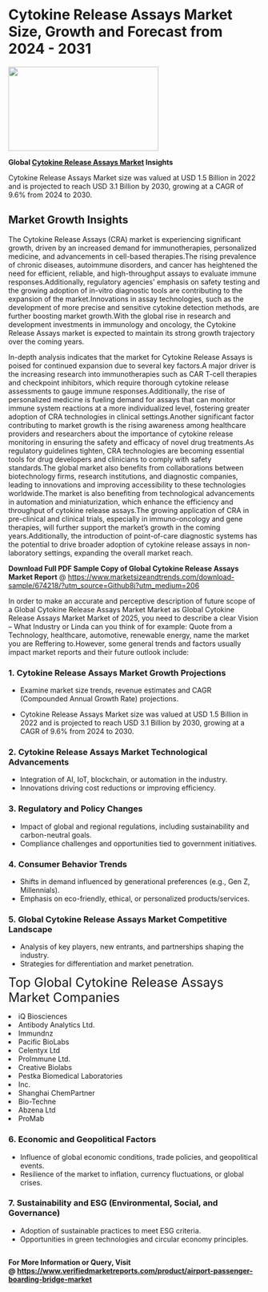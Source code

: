 <H1>Cytokine Release Assays Market Size, Growth and Forecast from 2024 - 2031</H1><img class="aligncenter size-medium wp-image-584254" src="https://thirdeyenews.in/wp-content/uploads/2024/09/Global-Market-Research-300x168.jpeg" alt="" width="300" height="168" /><p><strong>Global&nbsp;<a href="https://www.marketsizeandtrends.com/download-sample/674218/?utm_source=Github8j?utm_medium=206">Cytokine Release Assays Market</a> Insights</strong></p><p>Cytokine Release Assays Market size was valued at USD 1.5 Billion in 2022 and is projected to reach USD 3.1 Billion by 2030, growing at a CAGR of 9.6% from 2024 to 2030.</p><p><h2>Market Growth Insights</h2> <p>The Cytokine Release Assays (CRA) market is experiencing significant growth, driven by an increased demand for immunotherapies, personalized medicine, and advancements in cell-based therapies.The rising prevalence of chronic diseases, autoimmune disorders, and cancer has heightened the need for efficient, reliable, and high-throughput assays to evaluate immune responses.Additionally, regulatory agencies' emphasis on safety testing and the growing adoption of in-vitro diagnostic tools are contributing to the expansion of the market.Innovations in assay technologies, such as the development of more precise and sensitive cytokine detection methods, are further boosting market growth.With the global rise in research and development investments in immunology and oncology, the Cytokine Release Assays market is expected to maintain its strong growth trajectory over the coming years.</p> <p>In-depth analysis indicates that the market for Cytokine Release Assays is poised for continued expansion due to several key factors.A major driver is the increasing research into immunotherapies such as CAR T-cell therapies and checkpoint inhibitors, which require thorough cytokine release assessments to gauge immune responses.Additionally, the rise of personalized medicine is fueling demand for assays that can monitor immune system reactions at a more individualized level, fostering greater adoption of CRA technologies in clinical settings.Another significant factor contributing to market growth is the rising awareness among healthcare providers and researchers about the importance of cytokine release monitoring in ensuring the safety and efficacy of novel drug treatments.As regulatory guidelines tighten, CRA technologies are becoming essential tools for drug developers and clinicians to comply with safety standards.The global market also benefits from collaborations between biotechnology firms, research institutions, and diagnostic companies, leading to innovations and improving accessibility to these technologies worldwide.The market is also benefiting from technological advancements in automation and miniaturization, which enhance the efficiency and throughput of cytokine release assays.The growing application of CRA in pre-clinical and clinical trials, especially in immuno-oncology and gene therapies, will further support the market’s growth in the coming years.Additionally, the introduction of point-of-care diagnostic systems has the potential to drive broader adoption of cytokine release assays in non-laboratory settings, expanding the overall market reach.</p> <p><span class=""><strong>Download Full PDF Sample Copy of Global Cytokine Release Assays Market Report</strong> @ <a href="https://www.marketsizeandtrends.com/download-sample/674218/?utm_source=Github8j?utm_medium=206" target="_blank">https://www.marketsizeandtrends.com/download-sample/674218/?utm_source=Github8j?utm_medium=206</a></span></p><p>In order to make an accurate and perceptive description of future scope of a Global&nbsp;Cytokine Release Assays Market Market as Global&nbsp;Cytokine Release Assays Market Market of 2025, you need to describe a clear Vision &ndash; What Industry or Linda can you think of for example: Quote from a Technology, healthcare, automotive, renewable energy, name the market you are Reffering to.However, some general trends and factors usually impact market reports and their future outlook include:</p><h3>1.&nbsp;<strong>Cytokine Release Assays Market Growth Projections</strong></h3><ul><li>Examine market size trends, revenue estimates and CAGR (Compounded Annual Growth Rate) projections.</li><li><p>Cytokine Release Assays Market size was valued at USD 1.5 Billion in 2022 and is projected to reach USD 3.1 Billion by 2030, growing at a CAGR of 9.6% from 2024 to 2030.</p></li></ul><h3>2.&nbsp;<strong>Cytokine Release Assays Market Technological Advancements</strong></h3><ul><li>Integration of AI, IoT, blockchain, or automation in the industry.</li><li>Innovations driving cost reductions or improving efficiency.</li></ul><h3>3.&nbsp;<strong>Regulatory and Policy Changes</strong></h3><ul><li>Impact of global and regional regulations, including sustainability and carbon-neutral goals.</li><li>Compliance challenges and opportunities tied to government initiatives.</li></ul><h3>4.&nbsp;<strong>Consumer Behavior Trends</strong></h3><ul><li>Shifts in demand influenced by generational preferences (e.g., Gen Z, Millennials).</li><li>Emphasis on eco-friendly, ethical, or personalized products/services.</li></ul><h3>5.&nbsp;<strong>Global Cytokine Release Assays Market Competitive Landscape</strong></h3><ul><li>Analysis of key players, new entrants, and partnerships shaping the industry.</li><li>Strategies for differentiation and market penetration.</li></ul><p data-pm-slice="1 1 []"><span style="color: inherit; font-family: inherit; font-size: 25px;">Top Global Cytokine Release Assays Market Companies</span></p><div class="" data-test-id=""><p><li>iQ Biosciences</li><li> Antibody Analytics Ltd.</li><li> Immundnz</li><li> Pacific BioLabs</li><li> Celentyx Ltd</li><li> ProImmune Ltd.</li><li> Creative Biolabs</li><li> Pestka Biomedical Laboratories</li><li> Inc.</li><li> Shanghai ChemPartner</li><li> Bio-Techne</li><li> Abzena Ltd</li><li> ProMab</li></p></div><h3>6.&nbsp;<strong>Economic and Geopolitical Factors</strong></h3><ul><li>Influence of global economic conditions, trade policies, and geopolitical events.</li><li>Resilience of the market to inflation, currency fluctuations, or global crises.</li></ul><h3>7.&nbsp;<strong>Sustainability and ESG (Environmental, Social, and Governance)</strong></h3><ul><li>Adoption of sustainable practices to meet ESG criteria.</li><li>Opportunities in green technologies and circular economy principles.</li></ul><h2><strong style="font-size: 14px;">For More Information or Query, Visit @&nbsp;</strong><a style="background-color: #ffffff; font-size: 14px;" href="https://www.marketsizeandtrends.com/report/cytokine-release-assays-market/" target="_blank">https://www.verifiedmarketreports.com/product/airport-passenger-boarding-bridge-market</a></h2>
